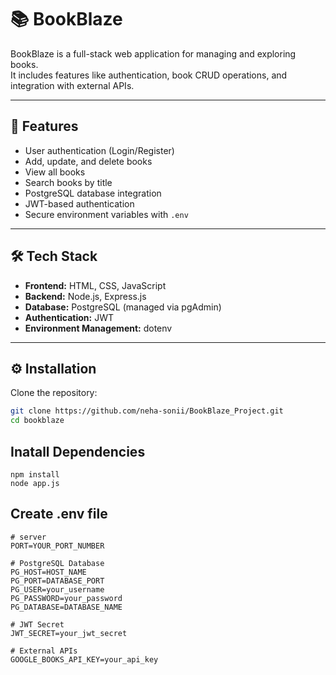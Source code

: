 # 📚 BookBlaze

BookBlaze is a full-stack web application for managing and exploring books.  
It includes features like authentication, book CRUD operations, and integration with external APIs.

---

## 🚀 Features
- User authentication (Login/Register)
- Add, update, and delete books
- View all books
- Search books by title
- PostgreSQL database integration
- JWT-based authentication
- Secure environment variables with `.env`

---

## 🛠️ Tech Stack
- **Frontend:** HTML, CSS, JavaScript
- **Backend:** Node.js, Express.js
- **Database:** PostgreSQL (managed via pgAdmin)
- **Authentication:** JWT
- **Environment Management:** dotenv

---

## ⚙️ Installation

Clone the repository:
```bash
git clone https://github.com/neha-sonii/BookBlaze_Project.git
cd bookblaze
```
## Inatall Dependencies

```
npm install
node app.js
```

## Create .env file

```
# server
PORT=YOUR_PORT_NUMBER

# PostgreSQL Database
PG_HOST=HOST_NAME
PG_PORT=DATABASE_PORT
PG_USER=your_username
PG_PASSWORD=your_password
PG_DATABASE=DATABASE_NAME

# JWT Secret
JWT_SECRET=your_jwt_secret

# External APIs
GOOGLE_BOOKS_API_KEY=your_api_key
```
